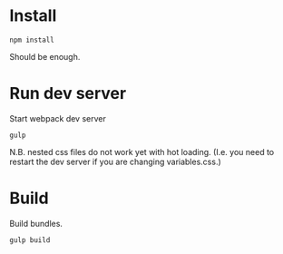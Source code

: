 Install
========
```
npm install
```
Should be enough.

Run dev server
====

Start webpack dev server
```
gulp
```

N.B. nested css files do not work yet with hot loading. (I.e. you need to restart the dev server if you are changing variables.css.)


Build
====

Build bundles.
```
gulp build
```
